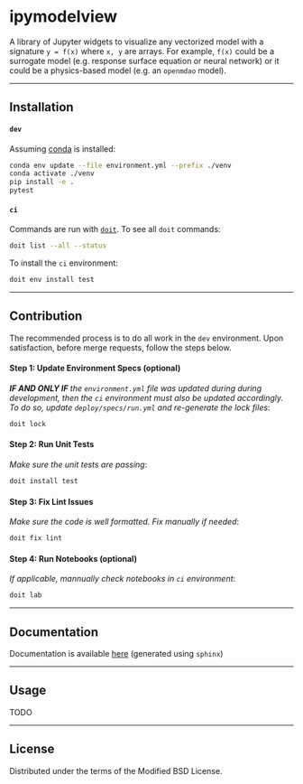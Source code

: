 # ipymodelview

A library of Jupyter widgets to visualize any vectorized model with a signature `y = f(x)` where `x, y` are arrays. For example, 
`f(x)` could be a surrogate model (e.g. response surface equation or neural network) or it could be a physics-based model (e.g. an `openmdao` model). 

--- 
## Installation

#### `dev`
Assuming [conda](https://conda.org/) is installed:

```bash
conda env update --file environment.yml --prefix ./venv
conda activate ./venv
pip install -e . 
pytest
```

#### `ci`

Commands are run with [`doit`](https://pydoit.org/). To see all `doit` commands:

```bash
doit list --all --status
```

To install the `ci` environment: 

```bash
doit env install test
```

---
## Contribution

The recommended process is to do all work in the `dev` environment. 
Upon satisfaction, before merge requests, follow the steps below.  

#### Step 1: Update Environment Specs (optional)

_**IF AND ONLY IF** the `environment.yml` file was updated during during development, then the `ci` environment must also be updated accordingly. To do so, update `deploy/specs/run.yml` and re-generate the lock files_: 
 
```bash
doit lock
```

#### Step 2: Run Unit Tests

_Make sure the unit tests are passing_: 

```bash
doit install test
```

#### Step 3: Fix Lint Issues 

_Make sure the code is well formatted. Fix manually if needed_: 

```bash
doit fix lint
```

#### Step 4: Run Notebooks (optional) 

_If applicable, mannually check notebooks in `ci` environment_: 

```bash
doit lab
```

--- 
## Documentation 

Documentation is available [here](TODO) (generated using `sphinx`)

--- 
## Usage
TODO

--- 
## License
Distributed under the terms of the Modified BSD License.
